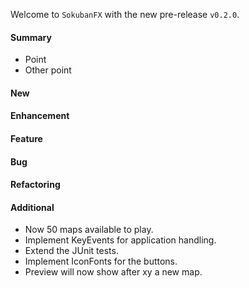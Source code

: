 Welcome to `SokubanFX` with the new pre-release `v0.2.0`.



#### Summary
* Point
* Other point



#### New



#### Enhancement



#### Feature



#### Bug



#### Refactoring



#### Additional



[//]: # (Issues which will be integrated in this release)
- Now 50 maps available to play.
- Implement KeyEvents for application handling.
- Extend the JUnit tests.
- Implement IconFonts for the buttons.
- Preview will now show after xy a new map.
